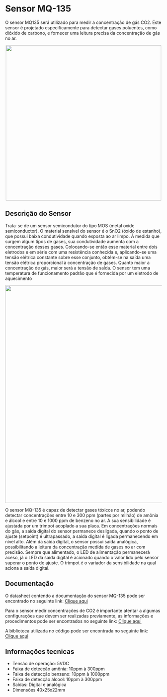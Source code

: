 # Sensor MQ-135

O sensor MQ135 será utilizado para medir a concentração de gás CO2. Este sensor é projetado especificamente para detectar gases poluentes, como dióxido de carbono, e fornecer uma leitura precisa da concentração de gás no ar. 

<div align="center">
<img src="https://github.com/ItabirAr/CITinova-ITABIRAR/issues/6#issue-1583246030" width="500" />
</div>


## Descrição do Sensor
Trata-se de um sensor semicondutor do tipo MOS (metal oxide semiconductor). O material sensível do sensor é o SnO2 (óxido de estanho), que possui baixa condutividade quando exposta ao ar limpo. À medida que surgem algum tipos de gases, sua condutividade aumenta com a concentração desses gases. Colocando-se então esse material entre dois eletrodos e em série com uma resistência conhecida e, aplicando-se uma tensão elétrica constante sobre esse conjunto, obtém-se na saída uma tensão elétrica proporcional à concentração de gases. Quanto maior a concentração de gás, maior será a tensão de saída. O sensor tem uma temperatura de funcionamento padrão que é fornecida por um eletrodo de aquecimento

<div align="center">
<img src="https://user-images.githubusercontent.com/82607547/217800135-6a3f9601-1a80-42e7-b663-99c64d0111f0.png" width="700" />
</div>

O sensor MQ-135 é capaz de detectar gases tóxicos no ar, podendo detectar concentrações entre 10 e 300 ppm (partes por milhão) de amônia e álcool e entre 10 e 1000 ppm de benzeno no ar. A sua sensibilidade é ajustada por um trimpot acoplado a sua placa. Em concentrações normais do gás, a saída digital do sensor permanece desligada, quando o ponto de ajuste (setpoint) é ultrapassado, a saída digital é ligada permanecendo em nível alto. Além da saída digital, o sensor possui saída analógica, possibilitando a leitura da concentração medida de gases no ar com precisão. Sempre que alimentado, o LED de alimentação permanecerá aceso, já o LED da saída digital é acionado quando o valor lido pelo sensor superar o ponto de ajuste. O trimpot é o variador da sensibilidade na qual aciona a saída digital.

## Documentação
O datasheet contendo a documentação do sensor MQ-135 pode ser encontrado no seguinte link: <a href="https://pdf1.alldatasheet.com/datasheet-pdf/view/1307647/WINSEN/MQ135.html">Clique aqui</a> 

Para o sensor medir concentrações de CO2 é importante atentar a algumas configurações que devem ser realizadas previamente, as informações e procedimentos pode ser encontrados no seguinte link: <a href="https://circuitdigest.com/microcontroller-projects/interfacing-mq135-gas-sensor-with-arduino-to-measure-co2-levels-in-ppm">Clique aqui</a> 

A biblioteca utilizada no código pode ser encontrada no seguinte link: <a href="https://www.arduinolibraries.info/libraries/mq135">Clique aqui</a> 

## Informações tecnicas
<ul>
	<li>Tensão de operação: 5VDC</li>
	<li>Faixa de detecção amônia: 10ppm à 300ppm</li>
	<li>Faixa de detecção benzeno: 10ppm à 1000ppm</li>
	<li>Faixa de detecção álcool: 10ppm à 300ppm</li>
	<li>Saídas: Digital e analógica</li>
	<li>Dimensões 40x25x22mm</li>
<ul>
